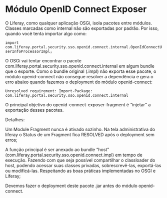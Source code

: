 Módulo OpenID Connect Exposer
==============================

O Liferay, como qualquer aplicação OSGi, isola pacotes entre módulos. Classes marcadas como internal não são exportadas por padrão. Por isso, quando você tenta importar algo como:

`import com.liferay.portal.security.sso.openid.connect.internal.OpenIdConnectUserInfoProcessorImpl;`

O OSGi vai tentar encontrar o pacote com.liferay.portal.security.sso.openid.connect.internal em algum bundle que o exporte. Como o bundle original (.impl) não exporta esse pacote, o módulo openid-connect não consegue resolver a dependência e gera o erro abaixo quando fazemos o deployment do módulo openid-connect:

`Unresolved requirement: Import-Package: com.liferay.portal.security.sso.openid.connect.internal`

O principal objetivo do openid-connect-exposer-fragment é “injetar” a exportação desses pacotes.

Detalhes:

Um Module Fragment nunca é ativado sozinho. Na tela administrativa do liferay o Status de um Fragment fica RESOLVED após o deployment sem erros;

A função principal é ser anexado ao bundle “host” (com.liferay.portal.security.sso.openid.connect.impl) em tempo de execução.
Fazendo com que seja possível compartilhar o classloader do host, podendo acessar suas classes privadas, sobrescrevê-las, exportá-las ou modificá-las. Respeitando as boas práticas implementadas no OSGI e Liferay;

Devemos fazer o deployment deste pacote .jar antes do módulo openid-connect.
